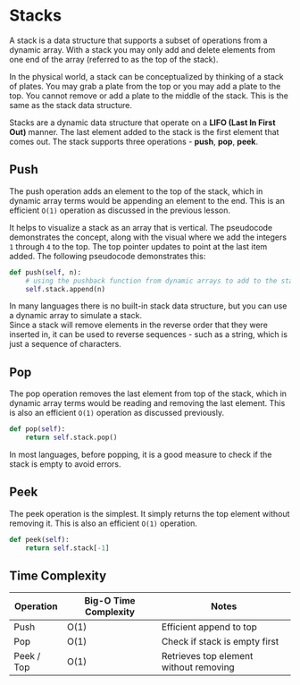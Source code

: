 # Stacks

A stack is a data structure that supports a subset of operations from a dynamic array. With a stack you may only add and delete elements from one end of the array (referred to as the top of the stack).

In the physical world, a stack can be conceptualized by thinking of a stack of plates. You may grab a plate from the top or you may add a plate to the top. You cannot remove or add a plate to the middle of the stack. This is the same as the stack data structure.

Stacks are a dynamic data structure that operate on a **LIFO (Last In First Out)** manner. The last element added to the stack is the first element that comes out. The stack supports three operations - **push**, **pop**, **peek**.

## Push

The push operation adds an element to the top of the stack, which in dynamic array terms would be appending an element to the end. This is an efficient `O(1)` operation as discussed in the previous lesson.

It helps to visualize a stack as an array that is vertical. The pseudocode demonstrates the concept, along with the visual where we add the integers `1` through `4` to the top. The top pointer updates to point at the last item added. The following pseudocode demonstrates this:

```python
def push(self, n):
    # using the pushback function from dynamic arrays to add to the stack
    self.stack.append(n)
```

In many languages there is no built-in stack data structure, but you can use a dynamic array to simulate a stack.  
Since a stack will remove elements in the reverse order that they were inserted in, it can be used to reverse sequences - such as a string, which is just a sequence of characters.

## Pop

The pop operation removes the last element from top of the stack, which in dynamic array terms would be reading and removing the last element. This is also an efficient `O(1)` operation as discussed previously.

```python
def pop(self):
    return self.stack.pop()
```

In most languages, before popping, it is a good measure to check if the stack is empty to avoid errors.

## Peek

The peek operation is the simplest. It simply returns the top element without removing it. This is also an efficient `O(1)` operation.

```python
def peek(self):
    return self.stack[-1]
```

## Time Complexity

| Operation   | Big-O Time Complexity | Notes |
|------------|---------------------|-------|
| Push       | O(1)                | Efficient append to top |
| Pop        | O(1)                | Check if stack is empty first |
| Peek / Top | O(1)                | Retrieves top element without removing |
